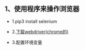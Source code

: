 ## 1、使用程序来操作浏览器

- 1.pip3 install selenium

- 2.[下载webdriver(chrome的)](http://selenium-python.readthedocs.io/index.html)

- 3.配置环境变量